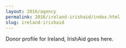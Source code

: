 ```yaml
---
layout: 2016/agency
permalink: 2016/ireland-irishaid/index.html
slug: ireland-irishaid
---
```


Donor profile for Ireland, IrishAid goes here.
